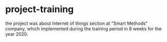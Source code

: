 # project-training
the project was about Internet of things section at "Smart Methods" company, which implemented during the training period in 8 weeks for the year 2020.
